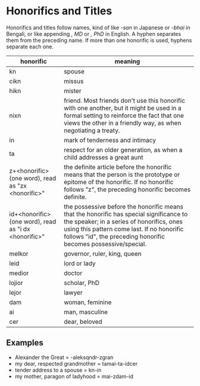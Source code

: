 # Honorifics and Titles

Honorifics and titles follow names, kind of like *-san* in Japanese or *-bhai* in Bengali, or like appending *, MD* or *, PhD* in English. A hyphen separates them from the preceding name. If more than one honorific is used, hyphens separate each one.

honorific | meaning
--- | ---
kn | spouse
cikn | missus
hikn | mister
nixn | friend. Most friends don't use this honorific with one another, but it might be used in a formal setting to reinforce the fact that one views the other in a friendly way, as when negotiating a treaty.
in | mark of tenderness and intimacy
ta | respect for an older generation, as when a child addresses a great aunt
z+&lt;honorific&gt; (one word), read as "zx &lt;honorific&gt;" | the definite article before the honorific means that the person is the prototype or epitome of the honorific. If no honorific follows "z", the preceding honorific becomes definite.
id+&lt;honorific&gt; (one word), read as "i dx &lt;honorific&gt;" | the possessive before the honorific means that the honorific has special significance to the speaker; in a series of honorifics, ones using this pattern come last. If no honorific follows "id", the preceding honorific becomes possessive/special.
melkor | governor, ruler, king, queen
leid | lord or lady
medior | doctor
lojior | scholar, PhD
lejor | lawyer
dam | woman, feminine
ai | man, masculine
cer | dear, beloved

## Examples
* Alexander the Great = -aleksqndr-zgran
* my dear, respected grandmother = tamai-ta-idcer
* tender address to a spouse = kn-in
* my mother, paragon of ladyhood = mai-zdam-id